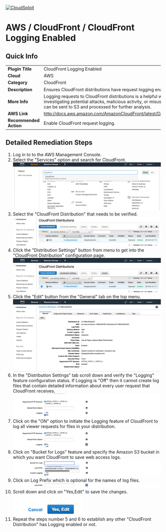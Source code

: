 [![CloudSploit](https://cloudsploit.com/img/logo-new-big-text-100.png "CloudSploit")](https://cloudsploit.com)

# AWS / CloudFront / CloudFront Logging Enabled

## Quick Info

| | |
|-|-|
| **Plugin Title** | CloudFront Logging Enabled |
| **Cloud** | AWS |
| **Category** | CloudFront |
| **Description** | Ensures CloudFront distributions have request logging enabled. |
| **More Info** | Logging requests to CloudFront distributions is a helpful way of detecting and investigating potential attacks, malicious activity, or misuse of backend resources. Logs can be sent to S3 and processed for further analysis. |
| **AWS Link** | http://docs.aws.amazon.com/AmazonCloudFront/latest/DeveloperGuide/AccessLogs.html |
| **Recommended Action** | Enable CloudFront request logging. |

## Detailed Remediation Steps
1. Log in to to the AWS Management Console.
2. Select the "Services" option and search for CloudFront. </br> <img src="/resources/aws/cloudfront/cloudfront-logging-enabled/step2.png"/>
3. Select the "CloudFront Distribution" that needs to be verified.</br> <img src="/resources/aws/cloudfront/cloudfront-logging-enabled/step3.png"/>
4. Click the "Distribution Settings" button from menu to get into the "CloudFront Distribution" configuration page. </br><img src="/resources/aws/cloudfront/cloudfront-logging-enabled/step4.png"/>
5. Click the "Edit" button from the  "General" tab on the top menu. </br> <img src="/resources/aws/cloudfront/cloudfront-logging-enabled/step5.png"/>
6. In the "Distribution Settings" tab scroll down and verify the "Logging" feature configuration status. If Logging is "Off" then it cannot create log files that contain detailed information about every user request that CloudFront receives.</br> <img src="/resources/aws/cloudfront/cloudfront-logging-enabled/step6.png"/>
7. Click on the "ON" option to initiate the Logging feature of CloudFront to log all viewer requests for files in your distribution.</br> <img src="/resources/aws/cloudfront/cloudfront-logging-enabled/step7.png"/>
8. Click on "Bucket for Logs" feature and specify the Amazon S3 bucket in which you want CloudFront to save web access logs.</br> <img src="/resources/aws/cloudfront/cloudfront-logging-enabled/step8.png"/>
9. Click on Log Prefix which is optional for the names of log files.</br> <img src="/resources/aws/cloudfront/cloudfront-logging-enabled/step9.png"/>
10. Scroll down and click on "Yes,Edit" to save the changes.</br><img src="/resources/aws/cloudfront/cloudfront-logging-enabled/step10.png"/>
11. Repeat the steps number 5 and 6 to establish any other "CloudFront Distribution" has Logging enabled or not.
